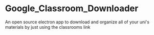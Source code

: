 # Google_Classroom_Downloader
An open source electron app to download and organize all of your uni's materials by just using the classrooms link
